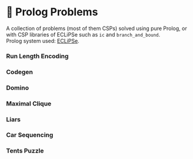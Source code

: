 # 🧮 Prolog Problems 
 
A collection of problems (most of them CSPs) solved using pure Prolog, or with CSP libraries of ECLiPSe such as `ic` and `branch_and_bound`.  
Prolog system used: [ECLiPSe](http://www.eclipseclp.org/).

### Run Length Encoding
### Codegen
### Domino
### Maximal Clique
### Liars
### Car Sequencing
### Tents Puzzle
